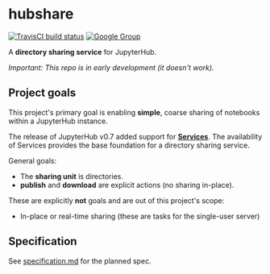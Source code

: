 # hubshare

[![TravisCI build status](https://img.shields.io/travis/com/jupyterhub/hubshare?logo=travis)](https://travis-ci.com/jupyterhub/hubshare)
[![Google Group](https://img.shields.io/badge/google-group-blue.svg)](https://groups.google.com/forum/#!forum/jupyter)

A **directory sharing service** for JupyterHub.

*Important: This repo is in early development (it doesn't work).*

## Project goals

This project's primary goal is enabling **simple**, coarse sharing of notebooks within a JupyterHub instance.

The release of JupyterHub v0.7 added support for [**Services**](https://jupyterhub.readthedocs.io/en/latest/services.html). The availability of Services provides the base foundation for a directory sharing service.

General goals:

- The **sharing unit** is directories.
- **publish** and **download** are explicit actions (no sharing in-place).

These are explicitly **not** goals and are out of this project's scope:

- In-place or real-time sharing (these are tasks for the single-user server)


## Specification

See [specification.md](specification.md) for the planned spec.

